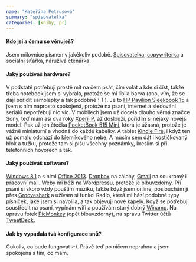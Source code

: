 ```yaml
---
name: "Kateřina Petrusová"
summary: "spisovatelka"
categories: [knihy, pr]
---
```

#### Kdo jsi a čemu se věnuješ?
Jsem milovnice písmen v jakékoliv podobě.  [Spisovatelka](http://www.katerinapetrusova.cz/), [copywriterka](http://www.mocslov.cz/) a sociální síťařka, náruživá čtenářka.

#### Jaký používáš hardware?
V podstatě potřebuji prostě mít na čem psát, čím volat a kde si číst, takže třeba notebook jsem si vybrala, protože se mi líbila barva (ano, vím, že se dají pořídit samolepky a tak podobně :-) ). Je to [HP Pavilion Sleekbook 15](http://www8.hp.com/cz/cs/products/laptops/product-detail.html?oid=5401225#!tab=features) a jsem s ním naprosto spokojená, protože na psaní, internet a sledování seriálů nepotřebuji nic víc. V mobilech jsem už docela dlouho věrná značce Sony, teď mám asi dva roky [Xperii P](http://www.sonymobile.com/global-en/products/phones/xperia-p/), až doslouží, pořídím si nějaký novější model. Pak už jen čtečka [PocketBook 515 Mini](http://www.pocketbook-int.com/cz/products/pocketbook-mini), která je úžasná, protože je vážně miniaturní a vhodná do každé kabelky. A tablet [Kindle Fire](http://www.amazon.com/Kindle-Fire-Amazon-tablet/dp/B0083Q04IQ), i když ten už pomalu odchází do křemíkového nebe. A musím sem dát i kostičkovaný blok a tužku, protože tam si píšu všechny poznámky, kreslím si při telefonních hovorech a tak.

#### Jaký používáš software?
[Windows 8.1](http://windows.microsoft.com/cs-cz/windows-8/meet) a s nimi [Office 2013](http://office.microsoft.com/cs-cz/). [Dropbox](https://www.dropbox.com/) na zálohy, [Gmail](https://mail.google.com/mail/) na soukromý i pracovní mail. Weby mi běží na [Wordpressu](http://wordpress.com/), protože je blbuvzdorný. Při psaní si skoro vždy pouštím muziku, takže když jsem online, poslouchám ji přes [Grooveshark](http://grooveshark.com/) a užívám si funkci Radio, která mi hází podobné typy písniček, jaké jsem si navolila, a tak objevuji nové kapely. Když se potřebuji soustředit na psaní, vypínám wifi a používám starý dobrý [Winamp](http://www.winamp.com/). Na úpravu fotek [PicMonkey](http://www.picmonkey.com/) (opět blbuvzdorný), na správu Twitter účtů [TweetDeck](https://about.twitter.com/products/tweetdeck).

#### Jak by vypadala tvá konfigurace snů?
Cokoliv, co bude fungovat :-). Právě teď po ničem neprahnu a jsem spokojená s tím, co mám.
